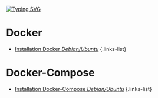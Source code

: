 [![Typing SVG](https://readme-typing-svg.demolab.com?font=Fira+Code&weight=600&size=30&duration=3000&pause=600&width=435&lines=Conteneurisation)](https://git.io/typing-svg)

# Docker
- [Installation Docker *Debian/Ubuntu*](/Conteneurisation/install-docker)
{.links-list}

# Docker-Compose
- [Installation Docker-Compose *Debian/Ubuntu*](/install-docker-compose)
{.links-list}
